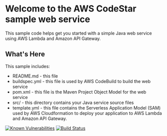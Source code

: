 Welcome to the AWS CodeStar sample web service
==============================================

This sample code helps get you started with a simple Java web service using
AWS Lambda and Amazon API Gateway.

What's Here
-----------

This sample includes:

* README.md - this file
* buildspec.yml - this file is used by AWS CodeBuild to build the web
  service
* pom.xml - this file is the Maven Project Object Model for the web service
* src/ - this directory contains your Java service source files
* template.yml - this file contains the Serverless Application Model (SAM) used
  by AWS Cloudformation to deploy your application to AWS Lambda and Amazon API
  Gateway.

[![Known Vulnerabilities](https://snyk.io/test/github/haiko/RoboFlightMonitorService/badge.svg?targetFile=pom.xml)](https://snyk.io/test/github/haiko/RoboFlightMonitorService?targetFile=pom.xml)
[![Build Status](https://travis-ci.org/haiko/RoboFlightMonitorService.svg?branch=master)](https://travis-ci.org/haiko/RoboFlightMonitorService)
